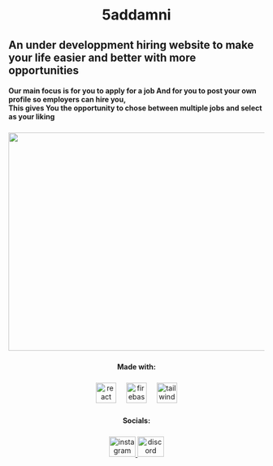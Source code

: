 <h1 align="center">5addamni</h1>

###

<h2 align="left">An under developpment hiring website to make your life easier and better with more opportunities</h2>

<h4 align="left">Our main focus is for you to apply for a job And for you to post your own profile so employers can hire you,<br>This gives You the opportunity to chose between multiple jobs and select as your liking</h4>

###

<div align="center">
  <img height="430" width="800" src="https://i.imgur.com/mkRC4si.png"  />
</div>

###

<h4 align="center">Made with:</h4>

###

<div align="center">
  <img src="https://cdn.jsdelivr.net/gh/devicons/devicon/icons/react/react-original.svg" height="40" alt="react logo"  />
  <img width="12" />
  <img src="https://cdn.jsdelivr.net/gh/devicons/devicon/icons/firebase/firebase-plain.svg" height="40" alt="firebase logo"  />
  <img width="12" />
  <img src="https://cdn.simpleicons.org/tailwindcss/06B6D4" height="40" alt="tailwindcss logo"  />
</div>

###

<h4 align="center">Socials:</h4>

###

<div align="center">
  <a href="https://www.instagram.com/salem.bh_/" target="_blank">
    <img src="https://raw.githubusercontent.com/maurodesouza/profile-readme-generator/master/src/assets/icons/social/instagram/default.svg" width="52" height="40" alt="instagram logo"  />
  </a>
  <a href="https://discord.gg/7Sj9FZmsGb" target="_blank">
    <img src="https://raw.githubusercontent.com/maurodesouza/profile-readme-generator/master/src/assets/icons/social/discord/default.svg" width="52" height="40" alt="discord logo"  />
  </a>
</div>

###
